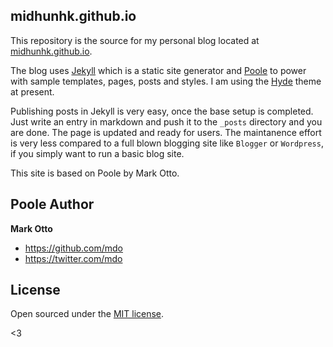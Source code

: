 ## midhunhk.github.io

This repository is the source for my personal blog located at [midhunhk.github.io](http://midhunhk.github.io).

The blog uses [Jekyll](http://jekyllrb.com) which is a static site generator and [Poole](https://github.com/poole) to power with sample templates, pages, posts and styles. I am using the [Hyde](http://hyde.getpoole.com) theme at present.

Publishing posts in Jekyll is very easy, once the base setup is completed. Just write an entry in markdown and push it to the `_posts` directory and you are done. The page is updated and ready for users. The maintanence effort is very less compared to a full blown blogging site like `Blogger` or `Wordpress`, if you simply want to run a basic blog site.

This site is based on Poole by Mark Otto.

## Poole Author

**Mark Otto**
- <https://github.com/mdo>
- <https://twitter.com/mdo>

## License

Open sourced under the [MIT license](LICENSE.md).

<3
